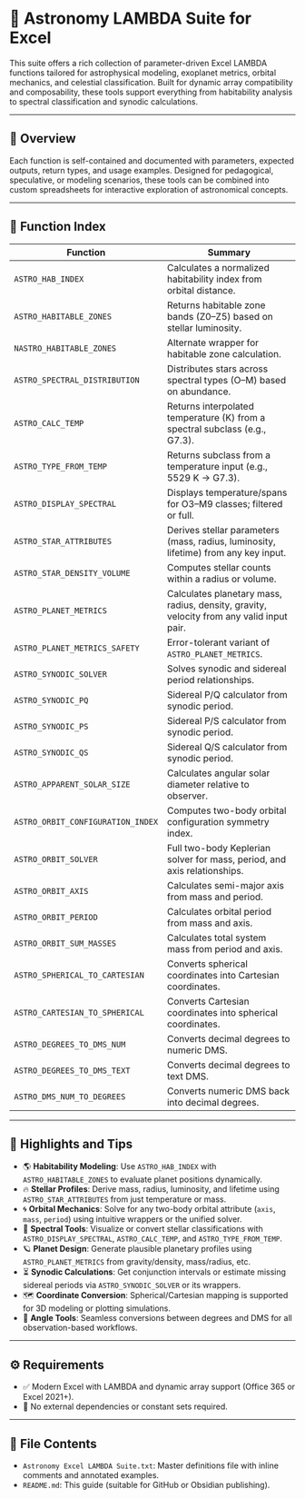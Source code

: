 # 🔭 Astronomy LAMBDA Suite for Excel

This suite offers a rich collection of parameter-driven Excel LAMBDA functions tailored for astrophysical modeling, exoplanet metrics, orbital mechanics, and celestial classification. Built for dynamic array compatibility and composability, these tools support everything from habitability analysis to spectral classification and synodic calculations.

---

## 📘 Overview

Each function is self-contained and documented with parameters, expected outputs, return types, and usage examples. Designed for pedagogical, speculative, or modeling scenarios, these tools can be combined into custom spreadsheets for interactive exploration of astronomical concepts.

---

## 📑 Function Index

| Function | Summary |
|---------|---------|
| `ASTRO_HAB_INDEX` | Calculates a normalized habitability index from orbital distance. |
| `ASTRO_HABITABLE_ZONES` | Returns habitable zone bands (Z0–Z5) based on stellar luminosity. |
| `NASTRO_HABITABLE_ZONES` | Alternate wrapper for habitable zone calculation. |
| `ASTRO_SPECTRAL_DISTRIBUTION` | Distributes stars across spectral types (O–M) based on abundance. |
| `ASTRO_CALC_TEMP` | Returns interpolated temperature (K) from a spectral subclass (e.g., G7.3). |
| `ASTRO_TYPE_FROM_TEMP` | Returns subclass from a temperature input (e.g., 5529 K → G7.3). |
| `ASTRO_DISPLAY_SPECTRAL` | Displays temperature/spans for O3–M9 classes; filtered or full. |
| `ASTRO_STAR_ATTRIBUTES` | Derives stellar parameters (mass, radius, luminosity, lifetime) from any key input. |
| `ASTRO_STAR_DENSITY_VOLUME` | Computes stellar counts within a radius or volume. |
| `ASTRO_PLANET_METRICS` | Calculates planetary mass, radius, density, gravity, velocity from any valid input pair. |
| `ASTRO_PLANET_METRICS_SAFETY` | Error-tolerant variant of `ASTRO_PLANET_METRICS`. |
| `ASTRO_SYNODIC_SOLVER` | Solves synodic and sidereal period relationships. |
| `ASTRO_SYNODIC_PQ` | Sidereal P/Q calculator from synodic period. |
| `ASTRO_SYNODIC_PS` | Sidereal P/S calculator from synodic period. |
| `ASTRO_SYNODIC_QS` | Sidereal Q/S calculator from synodic period. |
| `ASTRO_APPARENT_SOLAR_SIZE` | Calculates angular solar diameter relative to observer. |
| `ASTRO_ORBIT_CONFIGURATION_INDEX` | Computes two-body orbital configuration symmetry index. |
| `ASTRO_ORBIT_SOLVER` | Full two-body Keplerian solver for mass, period, and axis relationships. |
| `ASTRO_ORBIT_AXIS` | Calculates semi-major axis from mass and period. |
| `ASTRO_ORBIT_PERIOD` | Calculates orbital period from mass and axis. |
| `ASTRO_ORBIT_SUM_MASSES` | Calculates total system mass from period and axis. |
| `ASTRO_SPHERICAL_TO_CARTESIAN` | Converts spherical coordinates into Cartesian coordinates. |
| `ASTRO_CARTESIAN_TO_SPHERICAL` | Converts Cartesian coordinates into spherical coordinates. |
| `ASTRO_DEGREES_TO_DMS_NUM` | Converts decimal degrees to numeric DMS. |
| `ASTRO_DEGREES_TO_DMS_TEXT` | Converts decimal degrees to text DMS. |
| `ASTRO_DMS_NUM_TO_DEGREES` | Converts numeric DMS back into decimal degrees. |

---

## 🧩 Highlights and Tips

- 🌎 **Habitability Modeling**: Use `ASTRO_HAB_INDEX` with `ASTRO_HABITABLE_ZONES` to evaluate planet positions dynamically.
- 🔥 **Stellar Profiles**: Derive mass, radius, luminosity, and lifetime using `ASTRO_STAR_ATTRIBUTES` from just temperature or mass.
- 🌀 **Orbital Mechanics**: Solve for any two-body orbital attribute (`axis`, `mass`, `period`) using intuitive wrappers or the unified solver.
- 🌈 **Spectral Tools**: Visualize or convert stellar classifications with `ASTRO_DISPLAY_SPECTRAL`, `ASTRO_CALC_TEMP`, and `ASTRO_TYPE_FROM_TEMP`.
- 🪐 **Planet Design**: Generate plausible planetary profiles using `ASTRO_PLANET_METRICS` from gravity/density, mass/radius, etc.
- ⏳ **Synodic Calculations**: Get conjunction intervals or estimate missing sidereal periods via `ASTRO_SYNODIC_SOLVER` or its wrappers.
- 🗺️ **Coordinate Conversion**: Spherical/Cartesian mapping is supported for 3D modeling or plotting simulations.
- 📏 **Angle Tools**: Seamless conversions between degrees and DMS for all observation-based workflows.

---

## ⚙️ Requirements

- ✅ Modern Excel with LAMBDA and dynamic array support (Office 365 or Excel 2021+).
- 🚫 No external dependencies or constant sets required.

---

## 📎 File Contents

- `Astronomy Excel LAMBDA Suite.txt`: Master definitions file with inline comments and annotated examples.
- `README.md`: This guide (suitable for GitHub or Obsidian publishing).
